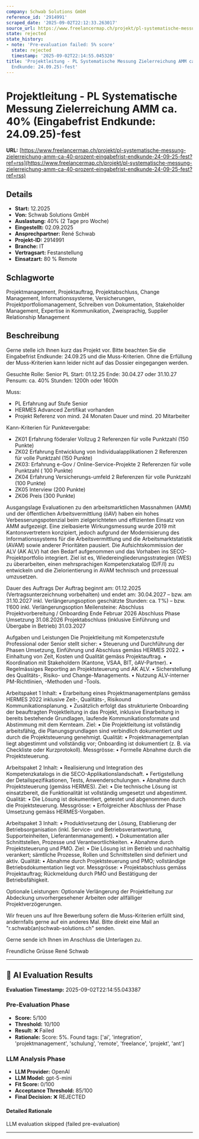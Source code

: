 ```yaml
---
company: Schwab Solutions GmbH
reference_id: '2914991'
scraped_date: '2025-09-02T22:12:33.263017'
source_url: https://www.freelancermap.ch/projekt/pl-systematische-messung-zielerreichung-amm-ca-40-prozent-eingabefrist-endkunde-24-09-25-fest?ref=rss
state: rejected
state_history:
- note: 'Pre-evaluation failed: 5% score'
  state: rejected
  timestamp: '2025-09-02T22:14:55.045320'
title: 'Projektleitung - PL Systematische Messung Zielerreichung AMM ca. 40% (Eingabefrist
  Endkunde: 24.09.25)-fest'
---
```



# Projektleitung - PL Systematische Messung Zielerreichung AMM ca. 40% (Eingabefrist Endkunde: 24.09.25)-fest
**URL:** [https://www.freelancermap.ch/projekt/pl-systematische-messung-zielerreichung-amm-ca-40-prozent-eingabefrist-endkunde-24-09-25-fest?ref=rss](https://www.freelancermap.ch/projekt/pl-systematische-messung-zielerreichung-amm-ca-40-prozent-eingabefrist-endkunde-24-09-25-fest?ref=rss)
## Details
- **Start:** 12.2025
- **Von:** Schwab Solutions GmbH
- **Auslastung:** 40% (2 Tage pro Woche)
- **Eingestellt:** 02.09.2025
- **Ansprechpartner:** René Schwab
- **Projekt-ID:** 2914991
- **Branche:** IT
- **Vertragsart:** Festanstellung
- **Einsatzart:** 80
                                                % Remote

## Schlagworte
Projektmanagement, Projektauftrag, Projektabschluss, Change Management, Informationssysteme, Versicherungen, Projektportfoliomanagement, Schreiben von Dokumentation, Stakeholder Management, Expertise in Kommunikation, Zweisprachig, Supplier Relationship Management

## Beschreibung
Gerne stelle ich Ihnen kurz das Projekt vor. Bitte beachten Sie die Eingabefrist Endkunde: 24.09.25 und die Muss-Kriterien. Ohne die Erfüllung der Muss-Kriterien kann leider nicht auf das Dossier eingegangen werden.

Gesuchte Rolle: Senior PL
Start: 01.12.25
Ende: 30.04.27 oder 31.10.27
Pensum: ca. 40%
Stunden: 1200h oder 1600h

Muss:
- PL Erfahrung auf Stufe Senior
- HERMES Advanced Zertifikat vorhanden
- Projekt Referenz von mind. 24 Monaten Dauer und mind. 20 Mitarbeiter

Kann-Kriterien für Punktevergabe:
- ZK01 Erfahrung föderaler Vollzug 2 Referenzen für volle Punktzahl (150 Punkte)
- ZK02 Erfahrung Entwicklung von Individualapplikationen 2 Referenzen für volle Punktzahl (150 Punkte)
- ZK03: Erfahrung e-Gov / Online-Service-Projekte 2 Referenzen für volle Punktzahl ( 100 Punkte)
- ZK04 Erfahrung Versicherungs-umfeld 2 Referenzen für volle Punktzahl (100 Punkte)
- ZK05 Interview (200 Punkte)
- ZK06 Preis (300 Punkte)

Ausgangslage
Evaluationen zu den arbeitsmarktlichen Massnahmen (AMM) und der öffentlichen Arbeitsvermittlung (öAV) haben ein hohes Verbesserungspotenzial beim zielgerichteten und effizienten Einsatz von AMM aufgezeigt.
Eine zielbasierte Wirkungsmessung wurde 2019 mit Kantonsvertretern konzipiert, jedoch aufgrund der Modernisierung des Informationssystems für die Arbeitsvermittlung und die Arbeitsmarktstatistik (AVAM) sowie anderer Prioritäten pausiert.
Die Aufsichtskommission der ALV (AK ALV) hat den Bedarf aufgenommen und das Vorhaben ins SECO-Projektportfolio integriert. Ziel ist es, Wiedereingliederungsstrategien (WES) zu überarbeiten, einen mehrsprachigen Kompetenzkatalog (D/F/I) zu entwickeln und die Zielorientierung in AVAM technisch und prozessual umzusetzen.

Dauer des Auftrags
Der Auftrag beginnt am: 01.12.2025 (Vertragsunterzeichnung vorbehalten)
und endet am: 30.04.2027 – bzw. am 31.10.2027 inkl. Verlängerungsoption
geschätzte Stunden: ca. 1’%) – bzw. 1’600 inkl. Verlängerungsoption
Meilensteine:
Abschluss Projektvorbereitung / Onboarding Ende Februar 2026
Abschluss Phase Umsetzung 31.08.2026
Projektabschluss (inklusive Einführung und Übergabe in Betrieb) 31.03.2027

Aufgaben und Leistungen
Die Projektleitung mit Kompetenzstufe Professional oder Senior stellt sicher:
• Steuerung und Durchführung der Phasen Umsetzung, Einführung und Abschluss gemäss HERMES 2022.
• Einhaltung von Zeit, Kosten und Qualität gemäss Projektauftrag.
• Koordination mit Stakeholdern (Kantone, VSAA, BIT, öAV-Partner).
• Regelmässiges Reporting an Projektsteuerung und AK ALV.
• Sicherstellung des Qualitäts-, Risiko- und Change-Managements.
• Nutzung ALV-interner PM-Richtlinien, -Methoden und -Tools.

Arbeitspaket 1
Inhalt:
• Erarbeitung eines Projektmanagementplans gemäss
HERMES 2022 inklusive Zeit-, Qualitäts-, Risikound
Kommunikationsplanung.
• Zusätzlich erfolgt das strukturierte Onboarding der
beauftragten Projektleitung in das Projekt, inklusive
Einarbeitung in bereits bestehende Grundlagen, laufende
Kommunikationsformate und Abstimmung mit
dem Kernteam.
Ziel:
• Die Projektleitung ist vollständig arbeitsfähig, die Planungsgrundlagen
sind verbindlich dokumentiert und
durch die Projektsteuerung genehmigt.
Qualität:
• Projektmanagementplan liegt abgestimmt und vollständig
vor; Onboarding ist dokumentiert (z. B. via
Checkliste oder Kurzprotokoll).
Messgrösse:
• Formelle Abnahme durch die Projektsteuerung.

Arbeitspaket 2
Inhalt:
• Realisierung und Integration des Kompetenzkatalogs
in die SECO-Applikationslandschaft.
• Fertigstellung der Detailspezifikationen, Tests, Anwenderschulungen.
• Abnahme durch Projektsteuerung (gemäss HERMES).
Ziel:
• Die technische Lösung ist einsatzbereit, die Funktionalität
ist vollständig umgesetzt und abgestimmt.
Qualität:
• Die Lösung ist dokumentiert, getestet und abgenommen
durch die Projektsteuerung.
Messgrösse:
• Erfolgreicher Abschluss der Phase Umsetzung gemäss
HERMES-Vorgaben.

Arbeitspaket 3
Inhalt:
• Produktivsetzung der Lösung, Etablierung der Betriebsorganisation
(inkl. Service- und Betriebsverantwortung,
Supporteinheiten, Lieferantenmanagement).
• Dokumentation aller Schnittstellen, Prozesse und
Verantwortlichkeiten.
• Abnahme durch Projektsteuerung und PMO.
Ziel:
• Die Lösung ist im Betrieb und nachhaltig verankert;
sämtliche Prozesse, Rollen und Schnittstellen sind
definiert und aktiv.
Qualität:
• Abnahme durch Projektsteuerung und PMO; vollständige
Betriebsdokumentation liegt vor.
Messgrösse:
• Projektabschluss gemäss Projektauftrag; Rückmeldung
durch PMO und Bestätigung der Betriebsfähigkeit.

Optionale Leistungen:
Optionale Verlängerung der Projektleitung zur Abdeckung
unvorhergesehener Arbeiten oder allfälliger Projektverzögerungen.

Wir freuen uns auf Ihre Bewerbung sofern die Muss-Kriterien erfüllt sind, andernfalls gerne auf ein anderes Mal. Bitte direkt eine Mail an "r.schwab(an)schwab-solutions.ch" senden.

Gerne sende ich Ihnen im Anschluss die Unterlagen zu.

Freundliche Grüsse
René Schwab

---

## 🤖 AI Evaluation Results

**Evaluation Timestamp:** 2025-09-02T22:14:55.043387

### Pre-Evaluation Phase
- **Score:** 5/100
- **Threshold:** 10/100
- **Result:** ❌ Failed
- **Rationale:** Score: 5%. Found tags: ['ai', 'integration', 'projektmanagement', 'schulung', 'remote', 'freelance', 'projekt', 'ant']

### LLM Analysis Phase
- **LLM Provider:** OpenAI
- **LLM Model:** gpt-5-mini
- **Fit Score:** 0/100
- **Acceptance Threshold:** 85/100
- **Final Decision:** ❌ REJECTED

#### Detailed Rationale
LLM evaluation skipped (failed pre-evaluation)

---
